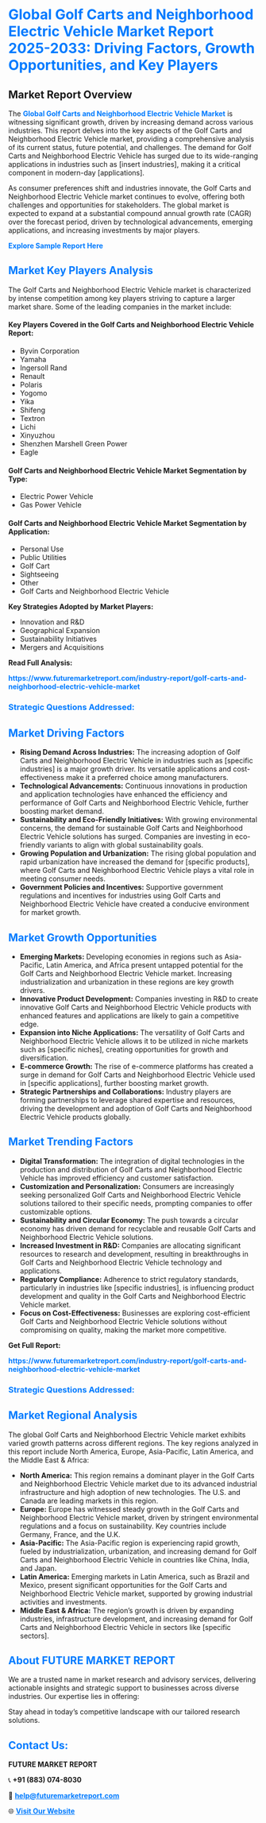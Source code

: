 <h1 style="color: #007BFF;">Global Golf Carts and Neighborhood Electric Vehicle Market Report 2025-2033: Driving Factors, Growth Opportunities, and Key Players</h1>

<section id="overview">
<h2>Market Report Overview</h2>
<p>The <a href="https://www.futuremarketreport.com/industry-report/golf-carts-and-neighborhood-electric-vehicle-market" style="color: #007BFF; text-decoration: none;"><strong>Global Golf Carts and Neighborhood Electric Vehicle Market</strong></a> is witnessing significant growth, driven by increasing demand across various industries. This report delves into the key aspects of the Golf Carts and Neighborhood Electric Vehicle market, providing a comprehensive analysis of its current status, future potential, and challenges. The demand for Golf Carts and Neighborhood Electric Vehicle has surged due to its wide-ranging applications in industries such as [insert industries], making it a critical component in modern-day [applications].</p>
<p>As consumer preferences shift and industries innovate, the Golf Carts and Neighborhood Electric Vehicle market continues to evolve, offering both challenges and opportunities for stakeholders. The global market is expected to expand at a substantial compound annual growth rate (CAGR) over the forecast period, driven by technological advancements, emerging applications, and increasing investments by major players.</p>
</section>

<section id="overview">
<p><a href="https://www.futuremarketreport.com/request-sample/reportId=126218" style="color: #007BFF; text-decoration: none;"><strong>Explore Sample Report Here</strong></a></p>
</section>

<section id="key-players">
<h2 style="color: #007BFF;">Market Key Players Analysis</h2>
<p>The Golf Carts and Neighborhood Electric Vehicle market is characterized by intense competition among key players striving to capture a larger market share. Some of the leading companies in the market include:</p>
<h4>Key Players Covered in the Golf Carts and Neighborhood Electric Vehicle Report:</h4>
<ul><li>Byvin Corporation</li><li>Yamaha</li><li>Ingersoll Rand</li><li>Renault</li><li>Polaris</li><li>Yogomo</li><li>Yika</li><li>Shifeng</li><li>Textron</li><li>Lichi</li><li>Xinyuzhou</li><li>Shenzhen Marshell Green Power</li><li>Eagle</li></ul>
<h4>Golf Carts and Neighborhood Electric Vehicle Market Segmentation by Type:</h4>
<ul><li>Electric Power Vehicle</li><li>Gas Power Vehicle</li></ul>

<h4>Golf Carts and Neighborhood Electric Vehicle Market Segmentation by Application:</h4>
<ul><li>Personal Use</li><li>Public Utilities</li><li>Golf Cart</li><li>Sightseeing</li><li>Other</li><li>Golf Carts and Neighborhood Electric Vehicle</li></ul>
<p><strong>Key Strategies Adopted by Market Players:</strong></p>
<ul>
<li>Innovation and R&D</li>
<li>Geographical Expansion</li>
<li>Sustainability Initiatives</li>
<li>Mergers and Acquisitions</li>
</ul>
</section>

<section>
<p><strong>Read Full Analysis: </strong></p><a href="https://www.futuremarketreport.com/industry-report/golf-carts-and-neighborhood-electric-vehicle-market" style="color: #007BFF; text-decoration: none;"><strong>https://www.futuremarketreport.com/industry-report/golf-carts-and-neighborhood-electric-vehicle-market</strong></a>
<h3 style="color: #007BFF;">Strategic Questions Addressed:</h3>
</section>

<section id="driving-factors">
<h2 style="color: #007BFF;">Market Driving Factors</h2>
<ul>
<li><strong>Rising Demand Across Industries:</strong> The increasing adoption of Golf Carts and Neighborhood Electric Vehicle in industries such as [specific industries] is a major growth driver. Its versatile applications and cost-effectiveness make it a preferred choice among manufacturers.</li>
<li><strong>Technological Advancements:</strong> Continuous innovations in production and application technologies have enhanced the efficiency and performance of Golf Carts and Neighborhood Electric Vehicle, further boosting market demand.</li>
<li><strong>Sustainability and Eco-Friendly Initiatives:</strong> With growing environmental concerns, the demand for sustainable Golf Carts and Neighborhood Electric Vehicle solutions has surged. Companies are investing in eco-friendly variants to align with global sustainability goals.</li>
<li><strong>Growing Population and Urbanization:</strong> The rising global population and rapid urbanization have increased the demand for [specific products], where Golf Carts and Neighborhood Electric Vehicle plays a vital role in meeting consumer needs.</li>
<li><strong>Government Policies and Incentives:</strong> Supportive government regulations and incentives for industries using Golf Carts and Neighborhood Electric Vehicle have created a conducive environment for market growth.</li>
</ul>
</section>

<section id="growth-opportunities">
<h2 style="color: #007BFF;">Market Growth Opportunities</h2>
<ul>
<li><strong>Emerging Markets:</strong> Developing economies in regions such as Asia-Pacific, Latin America, and Africa present untapped potential for the Golf Carts and Neighborhood Electric Vehicle market. Increasing industrialization and urbanization in these regions are key growth drivers.</li>
<li><strong>Innovative Product Development:</strong> Companies investing in R&D to create innovative Golf Carts and Neighborhood Electric Vehicle products with enhanced features and applications are likely to gain a competitive edge.</li>
<li><strong>Expansion into Niche Applications:</strong> The versatility of Golf Carts and Neighborhood Electric Vehicle allows it to be utilized in niche markets such as [specific niches], creating opportunities for growth and diversification.</li>
<li><strong>E-commerce Growth:</strong> The rise of e-commerce platforms has created a surge in demand for Golf Carts and Neighborhood Electric Vehicle used in [specific applications], further boosting market growth.</li>
<li><strong>Strategic Partnerships and Collaborations:</strong> Industry players are forming partnerships to leverage shared expertise and resources, driving the development and adoption of Golf Carts and Neighborhood Electric Vehicle products globally.</li>
</ul>
</section>

<section id="trending-factors">
<h2 style="color: #007BFF;">Market Trending Factors</h2>
<ul>
<li><strong>Digital Transformation:</strong> The integration of digital technologies in the production and distribution of Golf Carts and Neighborhood Electric Vehicle has improved efficiency and customer satisfaction.</li>
<li><strong>Customization and Personalization:</strong> Consumers are increasingly seeking personalized Golf Carts and Neighborhood Electric Vehicle solutions tailored to their specific needs, prompting companies to offer customizable options.</li>
<li><strong>Sustainability and Circular Economy:</strong> The push towards a circular economy has driven demand for recyclable and reusable Golf Carts and Neighborhood Electric Vehicle solutions.</li>
<li><strong>Increased Investment in R&D:</strong> Companies are allocating significant resources to research and development, resulting in breakthroughs in Golf Carts and Neighborhood Electric Vehicle technology and applications.</li>
<li><strong>Regulatory Compliance:</strong> Adherence to strict regulatory standards, particularly in industries like [specific industries], is influencing product development and quality in the Golf Carts and Neighborhood Electric Vehicle market.</li>
<li><strong>Focus on Cost-Effectiveness:</strong> Businesses are exploring cost-efficient Golf Carts and Neighborhood Electric Vehicle solutions without compromising on quality, making the market more competitive.</li>
</ul>
</section>

<section>
<p><strong>Get Full Report: </strong></p><a href="https://www.futuremarketreport.com/industry-report/golf-carts-and-neighborhood-electric-vehicle-market" style="color: #007BFF; text-decoration: none;"><strong>https://www.futuremarketreport.com/industry-report/golf-carts-and-neighborhood-electric-vehicle-market</strong></a>
<h3 style="color: #007BFF;">Strategic Questions Addressed:</h3>
</section>


<section id="regional-analysis">
<h2 style="color: #007BFF;">Market Regional Analysis</h2>
<p>The global Golf Carts and Neighborhood Electric Vehicle market exhibits varied growth patterns across different regions. The key regions analyzed in this report include North America, Europe, Asia-Pacific, Latin America, and the Middle East & Africa:</p>
<ul>
<li><strong>North America:</strong> This region remains a dominant player in the Golf Carts and Neighborhood Electric Vehicle market due to its advanced industrial infrastructure and high adoption of new technologies. The U.S. and Canada are leading markets in this region.</li>
<li><strong>Europe:</strong> Europe has witnessed steady growth in the Golf Carts and Neighborhood Electric Vehicle market, driven by stringent environmental regulations and a focus on sustainability. Key countries include Germany, France, and the U.K.</li>
<li><strong>Asia-Pacific:</strong> The Asia-Pacific region is experiencing rapid growth, fueled by industrialization, urbanization, and increasing demand for Golf Carts and Neighborhood Electric Vehicle in countries like China, India, and Japan.</li>
<li><strong>Latin America:</strong> Emerging markets in Latin America, such as Brazil and Mexico, present significant opportunities for the Golf Carts and Neighborhood Electric Vehicle market, supported by growing industrial activities and investments.</li>
<li><strong>Middle East & Africa:</strong> The region’s growth is driven by expanding industries, infrastructure development, and increasing demand for Golf Carts and Neighborhood Electric Vehicle in sectors like [specific sectors].</li>
</ul>
</section>

<footer>
<h2 style="color: #007BFF;">About FUTURE MARKET REPORT</h2>
<p>We are a trusted name in market research and advisory services, delivering actionable insights and strategic support to businesses across diverse industries. Our expertise lies in offering:</p>

<p>Stay ahead in today’s competitive landscape with our tailored research solutions.</p>

<h2 style="color: #007BFF;">Contact Us:</h2>
<p><strong>FUTURE MARKET REPORT</strong></p>
<p>📞 <strong>+91 (883) 074-8030</strong></p>
<p>📧 <strong><a href="mailto:help@futuremarketreport.com" style="color: #007BFF;">help@futuremarketreport.com</a></strong></p>
<p>🌐 <strong><a href="https://www.futuremarketreport.com/" style="color: #007BFF;">Visit Our Website</a></strong></p>
</footer>